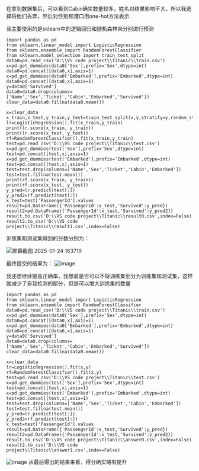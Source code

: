 在拿到数据集后，可以看到Cabin确实数量较多，姓名对结果影响不大，所以我选择将他们丢弃，然后对性别和港口用one-hot方法表示

我主要使用的是sklearn中的逻辑回归和随机森林来分别进行预测
```
import pandas as pd
from sklearn.linear_model import LogisticRegression
from sklearn.ensemble import RandomForestClassifier
from sklearn.model_selection import train_test_split
data0=pd.read_csv('D:\\VS code project\\Titanic\\train.csv')
x=pd.get_dummies(data0['Sex'],prefix='Sex',dtype=int)
data0=pd.concat([data0,x],axis=1)
x=pd.get_dummies(data0['Embarked'],prefix='Embarked',dtype=int)
data0=pd.concat([data0,x],axis=1)
y=data0['Survived']
data0=data0.drop(columns=['Name','Sex','Ticket','Cabin','Embarked','Survived'])
clear_data=data0.fillna(data0.mean())

x=clear_data
x_train,x_test,y_train,y_test=train_test_split(x,y,stratify=y,random_state=42)
lr=LogisticRegression().fit(x_train,y_train)
print(lr.score(x_train, y_train))
print(lr.score(x_test, y_test))
rf=RandomForestClassifier().fit(x_train,y_train)
test=pd.read_csv('D:\\VS code project\\Titanic\\test.csv')
x=pd.get_dummies(test['Sex'],prefix='Sex',dtype=int)
test=pd.concat([test,x],axis=1)
x=pd.get_dummies(test['Embarked'],prefix='Embarked',dtype=int)
test=pd.concat([test,x],axis=1)
test=test.drop(columns=['Name','Sex','Ticket','Cabin','Embarked'])
test=test.fillna(test.mean())
print(rf.score(x_train, y_train))
print(rf.score(x_test, y_test))
y_pred=lr.predict(test[:])
y_pred2=rf.predict(test[:])
x_test=test['PassengerId'].values
result=pd.DataFrame({'PassengerId':x_test,'Survived':y_pred})
result2=pd.DataFrame({'PassengerId':x_test,'Survived':y_pred2})
result.to_csv('D:\\VS code project\\Titanic\\result0.csv',index=False)
result2.to_csv('D:\\VS code project\\Titanic\\result1.csv',index=False)
```
训练集和测试集得到的分数分别为：

![屏幕截图 2025-01-24 163719](https://github.com/user-attachments/assets/0d860816-3de1-42b7-807a-8a2c61a8500b)

最终提交的结果为：
![image](https://github.com/user-attachments/assets/323cde01-bf4a-40ef-a401-8bbaa605f1b4)

我还想继续提高正确率，我想着是否可以不将训练集划分为训练集和测试集，这样就减少了自我检测的部分，但是可以增大训练集的数量
```
import pandas as pd
from sklearn.linear_model import LogisticRegression
from sklearn.ensemble import RandomForestClassifier
data0=pd.read_csv('D:\\VS code project\\Titanic\\train.csv')
x=pd.get_dummies(data0['Sex'],prefix='Sex',dtype=int)
data0=pd.concat([data0,x],axis=1)
x=pd.get_dummies(data0['Embarked'],prefix='Embarked',dtype=int)
data0=pd.concat([data0,x],axis=1)
y=data0['Survived']
data0=data0.drop(columns=['Name','Sex','Ticket','Cabin','Embarked','Survived'])
clear_data=data0.fillna(data0.mean())

x=clear_data
lr=LogisticRegression().fit(x,y)
rf=RandomForestClassifier().fit(x,y)
test=pd.read_csv('D:\\VS code project\\Titanic\\test.csv')
x=pd.get_dummies(test['Sex'],prefix='Sex',dtype=int)
test=pd.concat([test,x],axis=1)
x=pd.get_dummies(test['Embarked'],prefix='Embarked',dtype=int)
test=pd.concat([test,x],axis=1)
test=test.drop(columns=['Name','Sex','Ticket','Cabin','Embarked'])
test=test.fillna(test.mean())
y_pred=lr.predict(test[:])
y_pred2=rf.predict(test[:])
x_test=test['PassengerId'].values
result=pd.DataFrame({'PassengerId':x_test,'Survived':y_pred})
result2=pd.DataFrame({'PassengerId':x_test,'Survived':y_pred2})
result.to_csv('D:\\VS code project\\Titanic\\answer0.csv',index=False)
result2.to_csv('D:\\VS code project\\Titanic\\answer1.csv',index=False)
```
![image](https://github.com/user-attachments/assets/2c4fab4b-a3c9-46ff-b503-4b4a7ad618bc)
从最后得出的结果来看，得分确实略有提升
